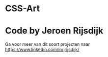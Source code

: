 # CSS-Art

# Code by Jeroen Rijsdijk
Ga voor meer van dit soort projecten naar https://www.linkedin.com/in/jrijsdijk/
